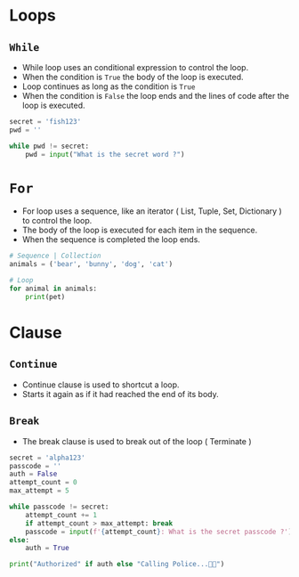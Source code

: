 # Loops

## `While`

- While loop uses an conditional expression to control the loop.
- When the condition is `True` the body of the loop is executed.
- Loop continues as long as the condition is `True`
- When the condition is `False` the loop ends and the lines of code after the loop is executed.

```python
secret = 'fish123'
pwd = ''

while pwd != secret:
    pwd = input("What is the secret word ?")
```

# `For`

- For loop uses a sequence, like an iterator ( List, Tuple, Set, Dictionary ) to control the loop.
- The body of the loop is executed for each item in the sequence.
- When the sequence is completed the loop ends.

```python
# Sequence | Collection
animals = ('bear', 'bunny', 'dog', 'cat')

# Loop
for animal in animals:
    print(pet)
```

# Clause 

## `Continue`
- Continue clause is used to shortcut a loop.
- Starts it again as if it had reached the end of its body.

## `Break`
- The break clause is used to break out of the loop ( Terminate )

```python
secret = 'alpha123'
passcode = ''
auth = False
attempt_count = 0
max_attempt = 5

while passcode != secret:
    attempt_count += 1
    if attempt_count > max_attempt: break
    passcode = input(f'{attempt_count}: What is the secret passcode ?')
else:
    auth = True

print("Authorized" if auth else "Calling Police...🚓🚨")
```
